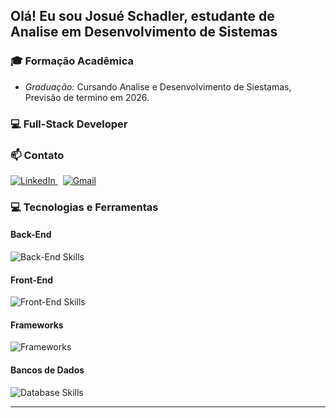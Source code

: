 ## Olá! Eu sou Josué Schadler, estudante de Analise em Desenvolvimento de Sistemas 

### 🎓 Formação Acadêmica

- *Graduação:* Cursando Analise e Desenvolvimento de Siestamas, Previsão de termino em 2026.


### 💻 Full-Stack Developer 

### 📫 Contato

<p align="left">
  <a href="https:https://www.linkedin.com/in/josu%C3%A9-sch%C3%A4dler-7055a22a1/" target="_blank" style="margin-right:8px">
    <img src="https://skillicons.dev/icons?i=linkedin" alt="LinkedIn" />
  </a>

  <a href="mailto:othersidedj@yahoo.com.br" target="_blank" style="margin-right:8px">
    <img src="https://skillicons.dev/icons?i=gmail" alt="Gmail" />
  </a>
  
</p>

### 💻 Tecnologias e Ferramentas

#### Back-End
<img src="https://skillicons.dev/icons?i=nodejs" alt="Back-End Skills" />

#### Front-End
<img src="https://skillicons.dev/icons?i=html,css,js,ts" alt="Front-End Skills" />

#### Frameworks
<img src="https://skillicons.dev/icons?i=react" alt="Frameworks" />

#### Bancos de Dados
<img src="https://skillicons.dev/icons?i=mysql" alt="Database Skills" />

<br>

---

